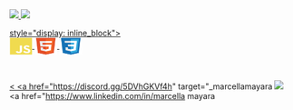 
   <a href="https://github.com/marcella-mayara">
   <img height="180em" src="https://github-readme-stats.vercel.app/api?username=marcella-mayara&show_icons=true&theme=tokyonight&include_all_commits=true&count_private=true"/>
   <img height="180em" src="https://github-readme-stats.vercel.app/api/top-langs/?username=marcella-mayaralayout=compact&langs_count=6&theme=tokyonight"/>
</div>
    
style="display: inline_block"><br>
  <img align="center" alt="Js" height="30" width="40" src="https://raw.githubusercontent.com/devicons/devicon/master/icons/javascript/javascript-plain.svg">
  <img align="center" alt="HTML" height="30" width="40" src="https://raw.githubusercontent.com/devicons/devicon/master/icons/html5/html5-original.svg">
  <img align="center" alt="CSS" height="30" width="40" src="https://raw.githubusercontent.com/devicons/devicon/master/icons/css3/css3-original.svg">

 
<br>
 

  
  <
 <a href="https://discord.gg/5DVhGKVf4h" target="_marcellamayara
  <a href = "marcellamayara6@gmail.com"><img src="https://img.shields.io/badge/-Gmail-%23333?style=for-the-badge&logo=gmail&logoColor=white" target="_blank"></a>
  <a href="https://www.linkedin.com/in/marcella mayara
